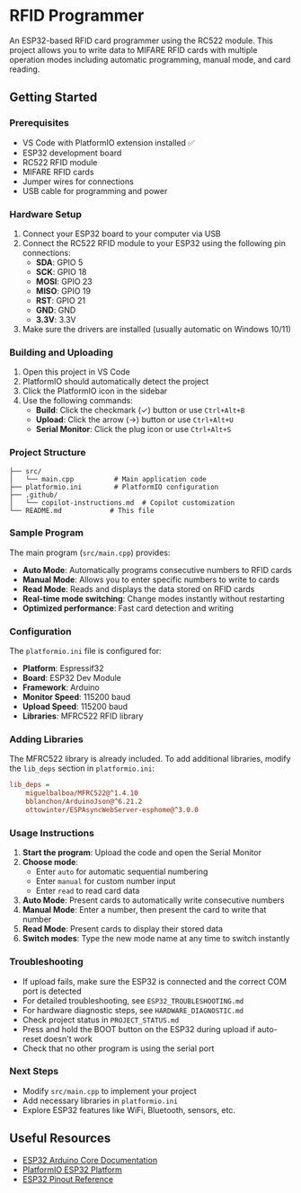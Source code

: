 # RFID Programmer

An ESP32-based RFID card programmer using the RC522 module. This project allows you to write data to MIFARE RFID cards with multiple operation modes including automatic programming, manual mode, and card reading.

## Getting Started

### Prerequisites
- VS Code with PlatformIO extension installed ✅
- ESP32 development board
- RC522 RFID module
- MIFARE RFID cards
- Jumper wires for connections
- USB cable for programming and power

### Hardware Setup
1. Connect your ESP32 board to your computer via USB
2. Connect the RC522 RFID module to your ESP32 using the following pin connections:
   - **SDA**: GPIO 5
   - **SCK**: GPIO 18
   - **MOSI**: GPIO 23
   - **MISO**: GPIO 19
   - **RST**: GPIO 21
   - **GND**: GND
   - **3.3V**: 3.3V
3. Make sure the drivers are installed (usually automatic on Windows 10/11)

### Building and Uploading
1. Open this project in VS Code
2. PlatformIO should automatically detect the project
3. Click the PlatformIO icon in the sidebar
4. Use the following commands:
   - **Build**: Click the checkmark (✓) button or use `Ctrl+Alt+B`
   - **Upload**: Click the arrow (→) button or use `Ctrl+Alt+U`
   - **Serial Monitor**: Click the plug icon or use `Ctrl+Alt+S`

### Project Structure
```
├── src/
│   └── main.cpp          # Main application code
├── platformio.ini        # PlatformIO configuration
├── .github/
│   └── copilot-instructions.md  # Copilot customization
└── README.md            # This file
```

### Sample Program
The main program (`src/main.cpp`) provides:
- **Auto Mode**: Automatically programs consecutive numbers to RFID cards
- **Manual Mode**: Allows you to enter specific numbers to write to cards
- **Read Mode**: Reads and displays the data stored on RFID cards
- **Real-time mode switching**: Change modes instantly without restarting
- **Optimized performance**: Fast card detection and writing

### Configuration
The `platformio.ini` file is configured for:
- **Platform**: Espressif32
- **Board**: ESP32 Dev Module
- **Framework**: Arduino
- **Monitor Speed**: 115200 baud
- **Upload Speed**: 115200 baud
- **Libraries**: MFRC522 RFID library

### Adding Libraries
The MFRC522 library is already included. To add additional libraries, modify the `lib_deps` section in `platformio.ini`:
```ini
lib_deps = 
    miguelbalboa/MFRC522@^1.4.10
    bblanchon/ArduinoJson@^6.21.2
    ottowinter/ESPAsyncWebServer-esphome@^3.0.0
```

### Usage Instructions
1. **Start the program**: Upload the code and open the Serial Monitor
2. **Choose mode**: 
   - Enter `auto` for automatic sequential numbering
   - Enter `manual` for custom number input
   - Enter `read` to read card data
3. **Auto Mode**: Present cards to automatically write consecutive numbers
4. **Manual Mode**: Enter a number, then present the card to write that number
5. **Read Mode**: Present cards to display their stored data
6. **Switch modes**: Type the new mode name at any time to switch instantly

### Troubleshooting
- If upload fails, make sure the ESP32 is connected and the correct COM port is detected
- For detailed troubleshooting, see `ESP32_TROUBLESHOOTING.md`
- For hardware diagnostic steps, see `HARDWARE_DIAGNOSTIC.md`
- Check project status in `PROJECT_STATUS.md`
- Press and hold the BOOT button on the ESP32 during upload if auto-reset doesn't work
- Check that no other program is using the serial port

### Next Steps
- Modify `src/main.cpp` to implement your project
- Add necessary libraries in `platformio.ini`
- Explore ESP32 features like WiFi, Bluetooth, sensors, etc.

## Useful Resources
- [ESP32 Arduino Core Documentation](https://docs.espressif.com/projects/arduino-esp32/en/latest/)
- [PlatformIO ESP32 Platform](https://docs.platformio.org/en/latest/platforms/espressif32.html)
- [ESP32 Pinout Reference](https://randomnerdtutorials.com/esp32-pinout-reference-gpios/)
